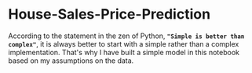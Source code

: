 # House-Sales-Price-Prediction
According to the statement in the zen of Python,  **`"Simple is better than complex"`**,  it is always better to start with a simple rather than a complex implementation. That's why I have built a simple model in this notebook based on my assumptions on the data.
